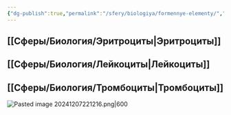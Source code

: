 ```yaml
---
{"dg-publish":true,"permalink":"/sfery/biologiya/formennye-elementy/","tags":["Анатомия"]}
---
```


## [[Сферы/Биология/Эритроциты\|Эритроциты]]
## [[Сферы/Биология/Лейкоциты\|Лейкоциты]]
## [[Сферы/Биология/Тромбоциты\|Тромбоциты]]
![Pasted image 20241207221216.png|600](/img/user/%D0%90%D1%80%D1%85%D0%B8%D0%B2/%D0%9A%D1%8D%D1%88/Pasted%20image%2020241207221216.png)